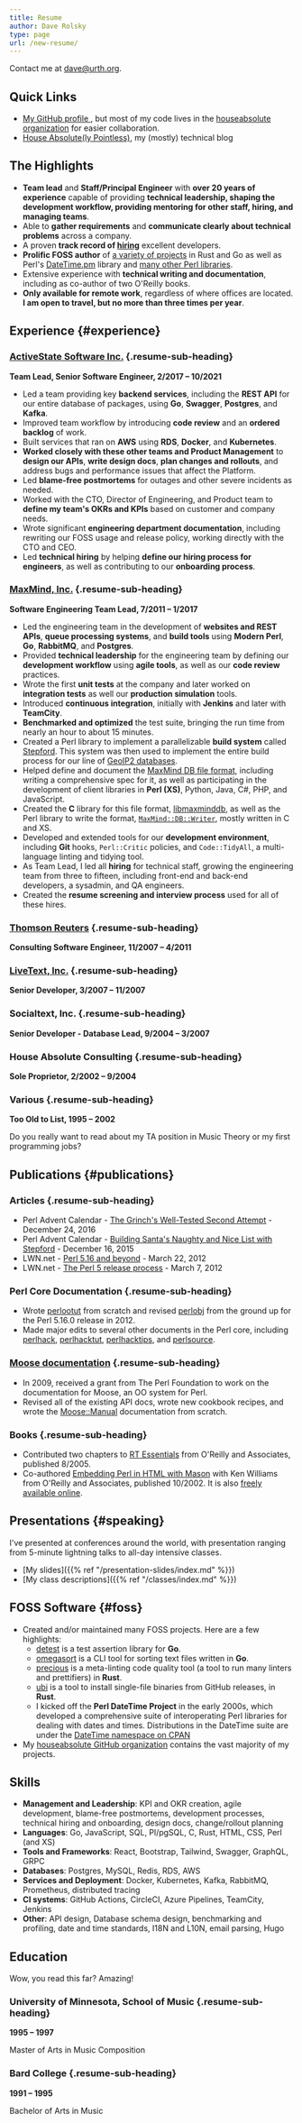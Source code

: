 ```yaml
---
title: Resume
author: Dave Rolsky
type: page
url: /new-resume/
---
```

<div class="web-only">

Contact me at [dave@urth.org](mailto:dave@urth.org).

</div>

## Quick Links

* [My GitHub profile <i class="fab fa-github" aria-hidden="true"></i>][6], but
  most of my code lives in the [houseabsolute organization][7] for easier
  collaboration.
* [House Absolute(ly Pointless)][8], my (mostly) technical blog

## The Highlights

* **Team lead** and **Staff/Principal Engineer** with **over 20 years of
  experience** capable of providing **technical leadership, shaping the
  development workflow, providing mentoring for other staff, hiring, and
  managing teams**.
* Able to **gather requirements** and **communicate clearly about technical
  problems** across a company.
* A proven **track record of
  [hiring](https://blog.urth.org/2019/07/11/a-technical-hiring-process-revisited/)**
  excellent developers.
* **Prolific FOSS author** of [a variety of projects][7] in Rust and Go as
  well as Perl's [DateTime.pm][1] library and [many other Perl libraries][2].
* Extensive experience with **technical writing and documentation**, including
  as co-author of two O'Reilly books.
* **Only available for remote work**, regardless of where offices are
  located. **I am open to travel, but no more than three times per year**.

## Experience {#experience}

### [ActiveState Software Inc.][9] {.resume-sub-heading}

**Team Lead, Senior Software Engineer, 2/2017 – 10/2021**

* Led a team providing key **backend services**, including the **REST API**
for our entire database of packages, using **Go**, **Swagger**, **Postgres**,
and **Kafka**.
* Improved team workflow by introducing **code review** and an **ordered
backlog** of work.
* Built services that ran on **AWS** using **RDS**, **Docker**, and
  **Kubernetes**.
* **Worked closely with these other teams and Product Management** to **design
our APIs**, **write design docs**, **plan changes and rollouts**, and address
bugs and performance issues that affect the Platform.
* Led **blame-free postmortems** for outages and other severe incidents as
needed.
* Worked with the CTO, Director of Engineering, and Product team to **define
my team's OKRs and KPIs** based on customer and company needs.
* Wrote significant **engineering department documentation**, including
rewriting our FOSS usage and release policy, working directly with the CTO and
CEO.
* Led **technical hiring** by helping **define our hiring process for
engineers**, as well as contributing to our **onboarding process**.

### [MaxMind, Inc.][10] {.resume-sub-heading}

**Software Engineering Team Lead, 7/2011 – 1/2017**

* Led the engineering team in the development of **websites and REST APIs**,
**queue processing systems**, and **build tools** using **Modern Perl**,
**Go**, **RabbitMQ**, and **Postgres**.
* Provided **technical leadership** for the engineering team by defining our
**development workflow** using **agile tools**, as well as our **code review**
practices.
* Wrote the first **unit tests** at the company and later worked on
**integration tests** as well our **production simulation** tools.
* Introduced **continuous integration**, initially with **Jenkins** and later
with **TeamCity**.
* **Benchmarked and optimized** the test suite, bringing the run time from
nearly an hour to about 15 minutes.
* Created a Perl library to implement a parallelizable **build system** called
[Stepford][11]. This system was then used to implement the entire build
process for our line of [GeoIP2 databases][12].
* Helped define and document the [MaxMind DB file format][13], including
writing a comprehensive spec for it, as well as participating in the
development of client libraries in **Perl (XS)**, Python, Java, C#, PHP, and
JavaScript.
* Created the **C** library for this file format, [libmaxminddb][14], as well
as the Perl library to write the format, [`MaxMind::DB::Writer`][15], mostly
written in C and XS.
* Developed and extended tools for our **development environment**, including
**Git** hooks, `Perl::Critic` policies, and `Code::TidyAll`, a multi-language
linting and tidying tool.
* As Team Lead, I led all **hiring** for technical staff, growing the
engineering team from three to fifteen, including front-end and back-end
developers, a sysadmin, and QA engineers.
* Created the **resume screening and interview process** used for all of these
hires.

### [Thomson Reuters][16] {.resume-sub-heading}

**Consulting Software Engineer, 11/2007 – 4/2011**

### [LiveText, Inc.][17] {.resume-sub-heading}

**Senior Developer, 3/2007 – 11/2007**

### Socialtext, Inc. {.resume-sub-heading}

**Senior Developer - Database Lead, 9/2004 – 3/2007**

### House Absolute Consulting {.resume-sub-heading}

**Sole Proprietor, 2/2002 – 9/2004**

### Various {.resume-sub-heading}

**Too Old to List, 1995 – 2002**

Do you really want to read about my TA position in Music Theory or my first
programming jobs?

## Publications {#publications}

### Articles {.resume-sub-heading}

* Perl Advent Calendar - [The Grinch's Well-Tested Second Attempt][19] -
  December 24, 2016
* Perl Advent Calendar - [Building Santa's Naughty and Nice List with
  Stepford][20] - December 16, 2015
* LWN.net - [Perl 5.16 and beyond][21] - March 22, 2012
* LWN.net - [The Perl 5 release process][22] - March 7, 2012

### Perl Core Documentation {.resume-sub-heading}

* Wrote [perlootut][4] from scratch and revised [perlobj][5] from the ground
up for the Perl 5.16.0 release in 2012.
* Made major edits to several other documents in the Perl core, including
[perlhack][23], [perlhacktut][24], [perlhacktips][25], and [perlsource][26].

### [Moose documentation][3] {.resume-sub-heading}

* In 2009, received a grant from The Perl Foundation to work on the
documentation for Moose, an OO system for Perl.
* Revised all of the existing API docs, wrote new cookbook recipes, and wrote
the [Moose::Manual](https://metacpan.org/dist/Moose/view/lib/Moose/Manual.pod)
documentation from scratch.

### Books {.resume-sub-heading}

* Contributed two chapters to [RT Essentials][27] from O'Reilly and
  Associates, published 8/2005.
* Co-authored [Embedding Perl in HTML with
  Mason](https://www.oreilly.com/library/view/embedding-perl-in/0596002254/)
  with Ken Williams from O'Reilly and Associates, published 10/2002. It is
  also [freely available online](http://masonbook.houseabsolute.com/book/).

## Presentations {#speaking}

I've presented at conferences around the world, with presentation ranging from
5-minute lightning talks to all-day intensive classes.

* [My slides]({{% ref "/presentation-slides/index.md" %}})
* [My class descriptions]({{% ref "/classes/index.md" %}})

## FOSS Software {#foss}

* Created and/or maintained many FOSS projects. Here are a few highlights:
    * [detest](https://pkg.go.dev/github.com/houseabsolute/detest) is a test
      assertion library for **Go**.
    * [omegasort](https://github.com/houseabsolute/omegasort) is a CLI tool for
      sorting text files written in **Go**.
    * [precious](https://github.com/houseabsolute/precious) is a meta-linting code
      quality tool (a tool to run many linters and prettifiers) in **Rust**.
    * [ubi](https://github.com/houseabsolute/ubi) is a tool to install single-file
      binaries from GitHub releases, in **Rust**.
    * I kicked off the **Perl DateTime Project** in the early 2000s, which
      developed a comprehensive suite of interoperating Perl libraries for dealing
      with dates and times. Distributions in the DateTime suite are under the
      [DateTime namespace on CPAN][33]
* My [houseabsolute GitHub
  organization](https://github.com/houseabsolute?type=source) contains the
  vast majority of my projects.

## Skills

* **Management and Leadership**: KPI and OKR creation, agile development, blame-free postmortems, development processes, technical hiring and onboarding, design docs, change/rollout planning
* **Languages**: Go, JavaScript, SQL, Pl/pgSQL, C, Rust, HTML, CSS, Perl (and XS)
* **Tools and Frameworks**: React, Bootstrap, Tailwind, Swagger, GraphQL, GRPC
* **Databases**: Postgres, MySQL, Redis, RDS, AWS
* **Services and Deployment**: Docker, Kubernetes, Kafka, RabbitMQ, Prometheus, distributed tracing
* **CI systems**: GitHub Actions, CircleCI, Azure Pipelines, TeamCity, Jenkins
* **Other**: API design, Database schema design, benchmarking and profiling, date and time standards, I18N and L10N, email parsing, Hugo

## Education

Wow, you read this far? Amazing!

### University of Minnesota, School of Music {.resume-sub-heading}

**1995 – 1997**

Master of Arts in Music Composition

### Bard College {.resume-sub-heading}

**1991 – 1995**

Bachelor of Arts in Music

 [1]: https://metacpan.org/pod/DateTime
 [2]: http://metacpan.org/author/DROLSKY
 [3]: https://metacpan.org/release/Moose
 [4]: http://perldoc.perl.org/perlootut.html
 [5]: http://perldoc.perl.org/perlobj.html
 [6]: https://github.com/autarch/
 [7]: https://github.com/houseabsolute/
 [8]: http://blog.urth.org/
 [9]: https://www.activestate.com/
 [10]: https://www.maxmind.com/
 [11]: https://metacpan.org/release/Stepford
 [12]: http://dev.maxmind.com/geoip/geoip2/downloadable/
 [13]: http://maxmind.github.io/MaxMind-DB/
 [14]: https://github.com/maxmind/libmaxminddb
 [15]: https://github.com/maxmind/MaxMind-DB-Writer-perl
 [16]: http://www.reuters.com/
 [17]: http://www.livetext.com/
 [18]: http://www.socialtext.com/
 [19]: http://perladvent.org/2016/2016-12-24.html
 [20]: http://perladvent.org/2015/2015-12-16.html
 [21]: http://lwn.net/Articles/487216/
 [22]: http://lwn.net/Articles/485569/
 [23]: http://perldoc.perl.org/perlhack.html
 [24]: http://perldoc.perl.org/perlhacktut.html
 [25]: http://perldoc.perl.org/perlhacktips.html
 [26]: http://perldoc.perl.org/perlsource.html
 [27]: http://www.oreilly.com/catalog/rtessentials/
 [29]: http://masonbook.houseabsolute.com/book/
 [30]: /presentation-slides/
 [31]: /classes/
 [32]: http://moose.perl.org/
 [33]: https://metacpan.org/search?q=datetime
 [34]: https://metacpan.org/release/Catalyst-Runtime
 [35]: http://mojolicious.org/
